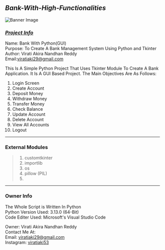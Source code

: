 ## *Bank-With-High-Functionalities*

![Banner Image](https://github.com/ViratiAkiraNandhanReddy/Bank-With-High-Functionalities/blob/main/Bank_Package/Visual%20Data/Banner%20Image.jpg)



### <ins>*Project Info*</ins>
Name: Bank With Python(GUI)  
Purpose: To Create A Bank Management System Using Python and Tkinter  
Author: Virati Akira Nandhan Reddy  
Email:viratiaki29@gmail.com

This Is A Simple Python Project That Uses Tkinter Module To Create A Bank Application. It Is A GUI Based Project. The Main Objectives Are As Follows:
1. Login Screen
2. Create Account
3. Deposit Money
4. Withdraw Money
5. Transfer Money
6. Check Balance
7. Update Account
8. Delete Account
9. View All Accounts
10. Logout









---
### External Modules
> 1. customtkinter 
> 2. importlib
> 3. os
> 4. pillow (PIL)
> 5. 

---
### Owner Info
The Whole Script is Written In Python\
Python Version Used: 3.13.0 (64-Bit)\
Code Editer Used: Microsoft's Visual Studio Code

Owner: Virati Akira Nandhan Reddy\
Contact Me At:\
Email: viratiaki29@gmail.com\
Instagram: [viratiaki53](https://www.instagram.com/viratiaki53/)
